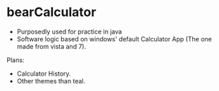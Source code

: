 # bearCalculator

- Purposedly used for practice in java
- Software logic based on windows' default Calculator App (The one made from vista and 7).

Plans:
- Calculator History.
- Other themes than teal.
